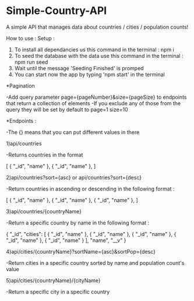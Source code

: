 # Simple-Country-API
 A simple API that manages data about countries / cities / population counts!
 
How to use :
 Setup :
1) To install all dependancies us this command in the terminal : npm i
2) To seed the database with the data use this command in the terminal : npm run seed
3) Wait until the message 'Seeding Finished' is promped
4) You can start now the app by typing 'npm start' in the terminal

*Pagination

-Add query parameter page={pageNumber}&size={pageSize} to endpoints that return a collection of elements
-If you exclude any of those from the query they will be set by default to page=1 size=10

*Endpoints :
 
-The {} means that you can put different values in there
 
1)api/countries

-Returns countries in the format 

[
    {
        "_id",
        "name"
    },
    {
        "_id",
        "name"
    },
]    

2)api/countries?sort={asc} or api/countries?sort={desc}

-Return countries in ascending or descending in the following format : 

[
    {
        "_id",
        "name"
    },
    {
        "_id",
        "name"
    },
    {
        "_id",
        "name"
    },
]

3)api/countries/{countryName}

-Return a specific country by name in the following format :

{
    "_id",
    "cities": [
        {
            "_id",
            "name"
        },
        {
            "_id",
            "name"
        },
        {
            "_id",
            "name"
        },
        {
            "_id",
            "name"
        },
        {
            "_id",
            "name"
        }
    ],
    "name",
    "__v"
}


4)api/cities/{countryName}?sortName={asc}&sortPop={desc}

-Return cities in a specific country sorted by name and population count's value


5)api/cities/{countryName}/{cityName}

-Return a specific city in a specific country
